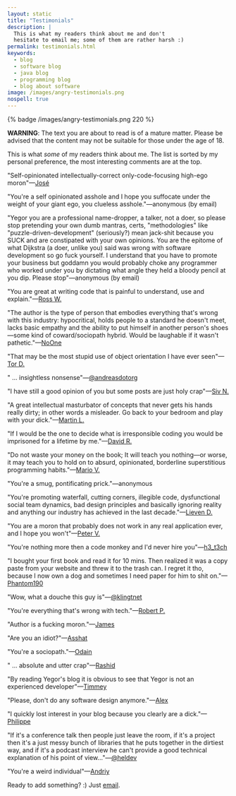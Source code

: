 ```yaml
---
layout: static
title: "Testimonials"
description: |
  This is what my readers think about me and don't
  hesitate to email me; some of them are rather harsh :)
permalink: testimonials.html
keywords:
  - blog
  - software blog
  - java blog
  - programming blog
  - blog about software
image: /images/angry-testimonials.png
nospell: true
---
```


{% badge /images/angry-testimonials.png 220 %}

<strong class='red'>WARNING</strong>:
The text you are about to read is of a mature matter.
Please be advised that the content may not be suitable for those
under the age of 18.

This is what _some_ of my readers think about me. The list is
sorted by my personal preference, the most interesting comments
are at the top.

"Self-opinionated intellectually-correct only-code-focusing high-ego moron"&mdash;[José](http://www.yegor256.com/2014/10/03/di-containers-are-evil.html#comment-3212271221)

"You're a self opinionated asshole and I hope you suffocate
under the weight of your giant ego, you clueless asshole."&mdash;anonymous (by email)

"Yegor you are a professional name-dropper, a talker, not a doer,
so please stop pretending your own dumb mantras, certs, "methodologies" like
"puzzle-driven-development" (seriously?) mean jack-shit because you SUCK
and are constipated with your own opinions. You are the epitome of
what Dijkstra (a doer, unlike you) said was wrong with software development
so go fuck yourself. I understand that you have to promote your business
but goddamn you would probably choke any programmer who worked under
you by dictating what angle they held a bloody pencil at you dip. Please stop"&mdash;anonymous (by email)

"You are great at writing code that is painful to understand, use and explain."&mdash;[Ross W.](http://www.yegor256.com/2015/12/08/temporal-coupling-between-method-calls.html#comment-2401444164)

"The author is the type of person that embodies everything that's
wrong with this industry: hypocritical, holds people to
a standard he doesn't meet, lacks basic empathy and
the ability to put himself in another person's shoes&mdash;some kind
of coward/sociopath hybrid. Would be laughable if it wasn't pathetic."&mdash;[NoOne](http://www.yegor256.com/2015/12/22/why-dont-you-contribute-to-open-source.html#comment-3099486424)

"That may be the most stupid use of object orientation I have ever seen"&mdash;[Tor D.](http://www.yegor256.com/2014/05/05/oop-alternative-to-utility-classes.html#comment-2705418724)

" ... insightless nonsense"&mdash;[@andreasdotorg](https://twitter.com/andreasdotorg/status/756138631325061120)

"I have still a good opinion of you but some posts are just holy crap"&mdash;[Siv N.](http://www.yegor256.com/2015/12/08/temporal-coupling-between-method-calls.html#comment-2423190347)

"A great intellectual masturbator of concepts that never gets his
hands really dirty; in other words a misleader. Go back to your
bedroom and play with your dick."&mdash;[Martin L.](http://www.yegor256.com/2014/12/01/orm-offensive-anti-pattern.html#comment-2601044224)

"If I would be the one to decide what is irresponsible coding
you would be imprisoned for a lifetime by me."&mdash;[David R.](http://www.yegor256.com/2015/11/24/imprisonment-for-irresponsible-coding.html#comment-2376244941)

"Do not waste your money on the book; It will teach you nothing&mdash;or worse,
it may teach you to hold on to absurd, opinionated, borderline superstitious
programming habits."&mdash;[Mario V.](https://www.amazon.co.uk/gp/customer-reviews/R6OIRSV3GP402/ref=cm_cr_arp_d_viewpnt?ie=UTF8&ASIN=1519166915#R6OIRSV3GP402)

"You're a smug, pontificating prick."&mdash;anonymous

"You're promoting waterfall, cutting corners, illegible code, dysfunctional social team dynamics,
bad design principles and basically ignoring reality and anything
our industry has achieved in the last decade."&mdash;[Lieven D.](https://twitter.com/lievendoclo/status/986257188803969025)

"You are a moron that probably does not work in any real application ever, and I hope you won't"&mdash;[Peter V.](http://www.yegor256.com/2014/12/01/orm-offensive-anti-pattern.html#comment-2854491117)

"You're nothing more then a code monkey and I'd never hire you"&mdash;[h3_t3ch](http://www.yegor256.com/2017/03/28/solid.html#comment-3260179760)

"I bought your first book and read it for 10 mins.
Then realized it was a copy paste from your website and
threw it to the trash can. I regret it tho, because I now own a dog and sometimes
I need paper for him to shit on."&mdash;[Phantom190](https://gitter.im/yegor256/elegantobjects?at=59769444714ea96f781c131f)

"Wow, what a douche this guy is"&mdash;[@klingtnet](https://twitter.com/klingtnet/status/834907311730790400)

"You're everything that's wrong with tech."&mdash;[Robert P.](http://www.yegor256.com/2014/10/29/how-much-do-you-cost.html#comment-3170487895)

"Author is a fucking moron."&mdash;[James](http://www.yegor256.com/2017/07/04/sexism.html#comment-3404682410)

"Are you an idiot?"&mdash;[Asshat](http://www.yegor256.com/2014/10/29/how-much-do-you-cost.html#comment-1871518471)

"You're a sociopath."&mdash;[Odain](http://www.yegor256.com/2014/10/12/who-is-software-architect.html#comment-2359146551)

" ... absolute and utter crap"&mdash;[Rashid](http://www.yegor256.com/2014/10/29/how-much-do-you-cost.html#comment-3263735127)

"By reading Yegor's blog it is obvious to see that Yegor is not an experienced developer"&mdash;[Timmey](http://www.yegor256.com/2014/12/01/orm-offensive-anti-pattern.html#comment-3754430293)

"Please, don't do any software design anymore."&mdash;[Alex](http://www.yegor256.com/2017/12/19/srp-is-hoax.html#comment-3682316386)

"I quickly lost interest in your blog because you clearly are a dick."&mdash;[Philippe](http://www.yegor256.com/2014/10/29/how-much-do-you-cost.html#comment-1697848370)

"If it's a conference talk then people just leave the room, if it's a project
then it's a just messy bunch of libraries that he puts together in the dirtiest way,
and if it's a podcast interview he can't provide a good technical explanation
of his point of view..."&mdash;[@heldev](https://github.com/heldev)

"You're a weird individual"&mdash;[Andriy](http://www.yegor256.com/2017/12/05/data-access-object.html#comment-3650742133)

Ready to add something? :) Just [email](mailto:me@yegor256.com).
